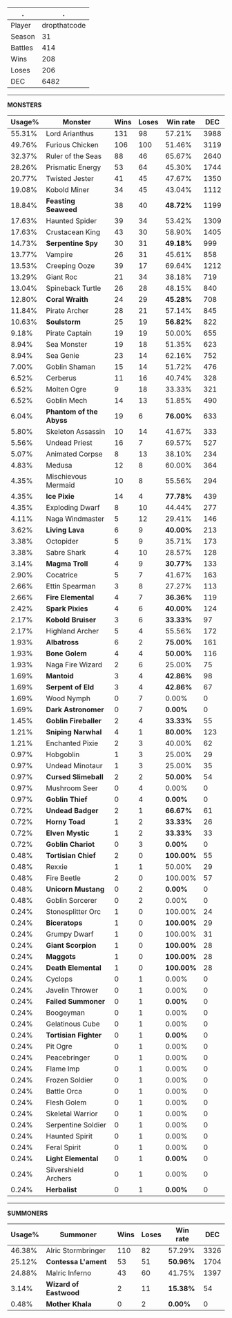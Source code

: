 .|.
|-|-
Player|dropthatcode
Season|31
Battles|414
Wins|208
Loses|206
DEC|6482

---
**MONSTERS**

Usage%|Monster|Wins|Loses|Win rate|DEC|
-|-|-|-|-|-|
55.31%|Lord Arianthus|131|98|57.21%|3988|
49.76%|Furious Chicken|106|100|51.46%|3119|
32.37%|Ruler of the Seas|88|46|65.67%|2640|
28.26%|Prismatic Energy|53|64|45.30%|1744|
20.77%|Twisted Jester|41|45|47.67%|1350|
19.08%|Kobold Miner|34|45|43.04%|1112|
18.84%|**Feasting Seaweed**|38|40|**48.72%**|1199|
17.63%|Haunted Spider|39|34|53.42%|1309|
17.63%|Crustacean King|43|30|58.90%|1405|
14.73%|**Serpentine Spy**|30|31|**49.18%**|999|
13.77%|Vampire|26|31|45.61%|858|
13.53%|Creeping Ooze|39|17|69.64%|1212|
13.29%|Giant Roc|21|34|38.18%|719|
13.04%|Spineback Turtle|26|28|48.15%|840|
12.80%|**Coral Wraith**|24|29|**45.28%**|708|
11.84%|Pirate Archer|28|21|57.14%|845|
10.63%|**Soulstorm**|25|19|**56.82%**|822|
9.18%|Pirate Captain|19|19|50.00%|655|
8.94%|Sea Monster|19|18|51.35%|623|
8.94%|Sea Genie|23|14|62.16%|752|
7.00%|Goblin Shaman|15|14|51.72%|476|
6.52%|Cerberus|11|16|40.74%|328|
6.52%|Molten Ogre|9|18|33.33%|321|
6.52%|Goblin Mech|14|13|51.85%|490|
6.04%|**Phantom of the Abyss**|19|6|**76.00%**|633|
5.80%|Skeleton Assassin|10|14|41.67%|333|
5.56%|Undead Priest|16|7|69.57%|527|
5.07%|Animated Corpse|8|13|38.10%|234|
4.83%|Medusa|12|8|60.00%|364|
4.35%|Mischievous Mermaid|10|8|55.56%|294|
4.35%|**Ice Pixie**|14|4|**77.78%**|439|
4.35%|Exploding Dwarf|8|10|44.44%|277|
4.11%|Naga Windmaster|5|12|29.41%|146|
3.62%|**Living Lava**|6|9|**40.00%**|213|
3.38%|Octopider|5|9|35.71%|173|
3.38%|Sabre Shark|4|10|28.57%|128|
3.14%|**Magma Troll**|4|9|**30.77%**|133|
2.90%|Cocatrice|5|7|41.67%|163|
2.66%|Ettin Spearman|3|8|27.27%|113|
2.66%|**Fire Elemental**|4|7|**36.36%**|119|
2.42%|**Spark Pixies**|4|6|**40.00%**|124|
2.17%|**Kobold Bruiser**|3|6|**33.33%**|97|
2.17%|Highland Archer|5|4|55.56%|172|
1.93%|**Albatross**|6|2|**75.00%**|161|
1.93%|**Bone Golem**|4|4|**50.00%**|116|
1.93%|Naga Fire Wizard|2|6|25.00%|75|
1.69%|**Mantoid**|3|4|**42.86%**|98|
1.69%|**Serpent of Eld**|3|4|**42.86%**|67|
1.69%|Wood Nymph|0|7|0.00%|0|
1.69%|**Dark Astronomer**|0|7|**0.00%**|0|
1.45%|**Goblin Fireballer**|2|4|**33.33%**|55|
1.21%|**Sniping Narwhal**|4|1|**80.00%**|123|
1.21%|Enchanted Pixie|2|3|40.00%|62|
0.97%|Hobgoblin|1|3|25.00%|29|
0.97%|Undead Minotaur|1|3|25.00%|35|
0.97%|**Cursed Slimeball**|2|2|**50.00%**|54|
0.97%|Mushroom Seer|0|4|0.00%|0|
0.97%|**Goblin Thief**|0|4|**0.00%**|0|
0.72%|**Undead Badger**|2|1|**66.67%**|61|
0.72%|**Horny Toad**|1|2|**33.33%**|26|
0.72%|**Elven Mystic**|1|2|**33.33%**|33|
0.72%|**Goblin Chariot**|0|3|**0.00%**|0|
0.48%|**Tortisian Chief**|2|0|**100.00%**|55|
0.48%|Rexxie|1|1|50.00%|29|
0.48%|Fire Beetle|2|0|100.00%|57|
0.48%|**Unicorn Mustang**|0|2|**0.00%**|0|
0.48%|Goblin Sorcerer|0|2|0.00%|0|
0.24%|Stonesplitter Orc|1|0|100.00%|24|
0.24%|**Biceratops**|1|0|**100.00%**|29|
0.24%|Grumpy Dwarf|1|0|100.00%|31|
0.24%|**Giant Scorpion**|1|0|**100.00%**|28|
0.24%|**Maggots**|1|0|**100.00%**|28|
0.24%|**Death Elemental**|1|0|**100.00%**|28|
0.24%|Cyclops|0|1|0.00%|0|
0.24%|Javelin Thrower|0|1|0.00%|0|
0.24%|**Failed Summoner**|0|1|**0.00%**|0|
0.24%|Boogeyman|0|1|0.00%|0|
0.24%|Gelatinous Cube|0|1|0.00%|0|
0.24%|**Tortisian Fighter**|0|1|**0.00%**|0|
0.24%|Pit Ogre|0|1|0.00%|0|
0.24%|Peacebringer|0|1|0.00%|0|
0.24%|Flame Imp|0|1|0.00%|0|
0.24%|Frozen Soldier|0|1|0.00%|0|
0.24%|Battle Orca|0|1|0.00%|0|
0.24%|Flesh Golem|0|1|0.00%|0|
0.24%|Skeletal Warrior|0|1|0.00%|0|
0.24%|Serpentine Soldier|0|1|0.00%|0|
0.24%|Haunted Spirit|0|1|0.00%|0|
0.24%|Feral Spirit|0|1|0.00%|0|
0.24%|**Light Elemental**|0|1|**0.00%**|0|
0.24%|Silvershield Archers|0|1|0.00%|0|
0.24%|**Herbalist**|0|1|**0.00%**|0|

---
**SUMMONERS**

Usage%|Summoner|Wins|Loses|Win rate|DEC|
-|-|-|-|-|-|
46.38%|Alric Stormbringer|110|82|57.29%|3326|
25.12%|**Contessa L'ament**|53|51|**50.96%**|1704|
24.88%|Malric Inferno|43|60|41.75%|1397|
3.14%|**Wizard of Eastwood**|2|11|**15.38%**|54|
0.48%|**Mother Khala**|0|2|**0.00%**|0|

